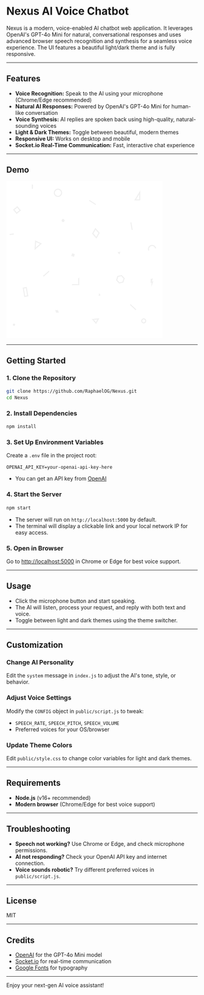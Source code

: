 # Nexus AI Voice Chatbot

Nexus is a modern, voice-enabled AI chatbot web application. It leverages OpenAI's GPT-4o Mini for natural, conversational responses and uses advanced browser speech recognition and synthesis for a seamless voice experience. The UI features a beautiful light/dark theme and is fully responsive.

---

## Features

- **Voice Recognition:** Speak to the AI using your microphone (Chrome/Edge recommended)
- **Natural AI Responses:** Powered by OpenAI's GPT-4o Mini for human-like conversation
- **Voice Synthesis:** AI replies are spoken back using high-quality, natural-sounding voices
- **Light & Dark Themes:** Toggle between beautiful, modern themes
- **Responsive UI:** Works on desktop and mobile
- **Socket.io Real-Time Communication:** Fast, interactive chat experience

---

## Demo

![Nexus Screenshot](./public/geometry.png)

---

## Getting Started

### 1. Clone the Repository
```bash
git clone https://github.com/RaphaelOG/Nexus.git
cd Nexus
```

### 2. Install Dependencies
```bash
npm install
```

### 3. Set Up Environment Variables
Create a `.env` file in the project root:
```env
OPENAI_API_KEY=your-openai-api-key-here
```
- You can get an API key from [OpenAI](https://platform.openai.com/)

### 4. Start the Server
```bash
npm start
```
- The server will run on `http://localhost:5000` by default.
- The terminal will display a clickable link and your local network IP for easy access.

### 5. Open in Browser
Go to [http://localhost:5000](http://localhost:5000) in Chrome or Edge for best voice support.

---

## Usage
- Click the microphone button and start speaking.
- The AI will listen, process your request, and reply with both text and voice.
- Toggle between light and dark themes using the theme switcher.

---

## Customization

### Change AI Personality
Edit the `system` message in `index.js` to adjust the AI's tone, style, or behavior.

### Adjust Voice Settings
Modify the `CONFIG` object in `public/script.js` to tweak:
- `SPEECH_RATE`, `SPEECH_PITCH`, `SPEECH_VOLUME`
- Preferred voices for your OS/browser

### Update Theme Colors
Edit `public/style.css` to change color variables for light and dark themes.

---

## Requirements
- **Node.js** (v16+ recommended)
- **Modern browser** (Chrome/Edge for best voice support)

---

## Troubleshooting
- **Speech not working?** Use Chrome or Edge, and check microphone permissions.
- **AI not responding?** Check your OpenAI API key and internet connection.
- **Voice sounds robotic?** Try different preferred voices in `public/script.js`.

---

## License
MIT

---

## Credits
- [OpenAI](https://openai.com/) for the GPT-4o Mini model
- [Socket.io](https://socket.io/) for real-time communication
- [Google Fonts](https://fonts.google.com/) for typography

---

Enjoy your next-gen AI voice assistant!